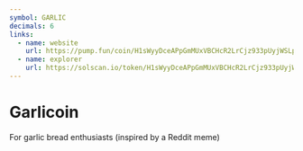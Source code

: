 ```yaml
---
symbol: GARLIC
decimals: 6
links:
  - name: website
    url: https://pump.fun/coin/H1sWyyDceAPpGmMUxVBCHcR2LrCjz933pUyjWSLpump
  - name: explorer
    url: https://solscan.io/token/H1sWyyDceAPpGmMUxVBCHcR2LrCjz933pUyjWSLpump
---
```


# Garlicoin

For garlic bread enthusiasts (inspired by a Reddit meme)
